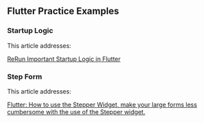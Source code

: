 ## Flutter Practice Examples

### Startup Logic

This article addresses:

[ReRun Important Startup Logic in Flutter](https://medium.com/flutter-community/rerun-important-startup-logic-in-flutter-7e65ad46fb54)

### Step Form

This article addresses:

[Flutter: How to use the Stepper Widget, make your large forms less cumbersome with the use of the Stepper widget.](https://developer.school/posts/flutter-using-the-stepper-widget/)